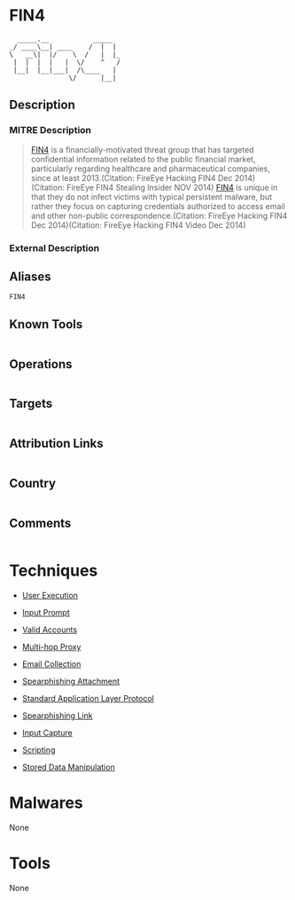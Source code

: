 
# FIN4

```
  _____.__           _____  
_/ ____\__| ____    /  |  | 
\   __\|  |/    \  /   |  |_
 |  |  |  |   |  \/    ^   /
 |__|  |__|___|  /\____   | 
               \/      |__| 

```

## Description

### MITRE Description

> [FIN4](https://attack.mitre.org/groups/G0085) is a financially-motivated threat group that has targeted confidential information related to the public financial market, particularly regarding healthcare and pharmaceutical companies, since at least 2013.(Citation: FireEye Hacking FIN4 Dec 2014)(Citation: FireEye FIN4 Stealing Insider NOV 2014) [FIN4](https://attack.mitre.org/groups/G0085) is unique in that they do not infect victims with typical persistent malware, but rather they focus on capturing credentials authorized to access email and other non-public correspondence.(Citation: FireEye Hacking FIN4 Dec 2014)(Citation: FireEye Hacking FIN4 Video Dec 2014)

### External Description

> 

## Aliases

```
FIN4
```

## Known Tools

```

```

## Operations

```

```

## Targets

```

```

## Attribution Links

```

```

## Country

```

```

## Comments

```

```

# Techniques


* [User Execution](../techniques/User-Execution.md)

* [Input Prompt](../techniques/Input-Prompt.md)
    
* [Valid Accounts](../techniques/Valid-Accounts.md)
    
* [Multi-hop Proxy](../techniques/Multi-hop-Proxy.md)
    
* [Email Collection](../techniques/Email-Collection.md)
    
* [Spearphishing Attachment](../techniques/Spearphishing-Attachment.md)
    
* [Standard Application Layer Protocol](../techniques/Standard-Application-Layer-Protocol.md)
    
* [Spearphishing Link](../techniques/Spearphishing-Link.md)
    
* [Input Capture](../techniques/Input-Capture.md)
    
* [Scripting](../techniques/Scripting.md)
    
* [Stored Data Manipulation](../techniques/Stored-Data-Manipulation.md)
    

# Malwares

None

# Tools

None
